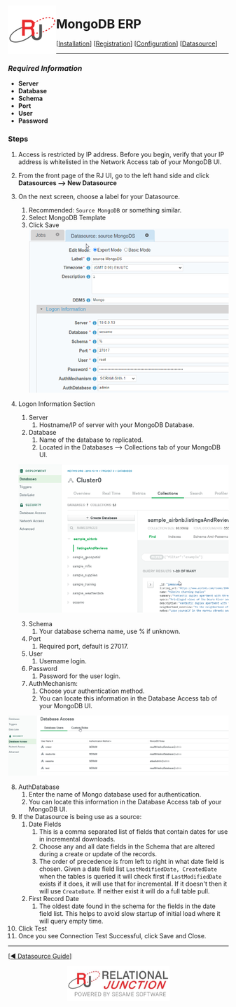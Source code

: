  <a href="http://www.sesamesoftware.com"><img align=left src="../images/RJOrbit110x110.png"></img></a>

[comment]: # (Change Heading to reflect Datasource)

#  MongoDB ERP

[comment]: # (Leave Nav BAR untouched)

[[Installation](../guides/installguide.md)] [[Registration](../guides/RegistrationGuide.md)] [[Configuration](../guides/configurationGuide.md)] [[Datasource](../guides/DatasourceGuide.md)]

---

[comment]: # (Leave Or Alter Required info as needed)

### *Required Information*

* **Server**
* **Database**
* **Schema**
* **Port**
* **User**
* **Password**

### Steps

[comment]: # (step 1 is common to all Datasources)
[comment]: # (Step 2.1and 2.2 should be adjusted for Data Source specific)
[comment]: # (Step 3 should be Image of the datasource you can add the screenshot to the images folder or create a placeholder like {image of datasource screen})
[comment]: # (adjust step 4 and below as needed)

1. Access is restricted by IP address. Before you begin, verify that your IP address is whitelisted in the Network Access tab of your MongoDB UI.
2. From the front page of the RJ UI, go to the left hand side and click **Datasources --> New Datasource**
3. On the next screen, choose a label for your Datasource.
   1. Recommended: ``Source MongoDB`` or something similar.
   2. Select MongoDB Template
   3. Click Save
   ![MongoDB Datasource](../images/MongoDB.png)
4. Logon Information Section
   1. Server
      1. Hostname/IP of server with your MongoDB Database.
   2. Database
      1. Name of the database to replicated.
      2. Located in the Databases --> Collections tab of your MongoDB UI.
   
   ![MongoDB UI](../images/MongoDB3.png)

   3. Schema
      1. Your database schema name, use % if unknown.
   4. Port
      1. Required port, default is 27017.
   5. User
      1. Username login.
   6. Password
      1. Password for the user login.
   7. AuthMechanism: 
      1. Choose your authentication method.
      2. You can locate this information in the Database Access tab of your MongoDB UI.

![MongoDB UI](../images/MongoDB2.png)

   8. AuthDatabase 
      1. Enter the name of Mongo database used for authentication.
      2. You can locate this information in the Database Access tab of your MongoDB UI.
5. If the Datasource is being use as a source:
   1. Date Fields
      1. This is a comma separated list of fields that contain dates for use in incremental downloads.
      2. Choose any and all date fields in the Schema that are altered during a create or update of the records.
      3. The order of precedence is from left to right in what date field is chosen. Given a date field list `LastModifiedDate, CreatedDate` when the tables is queried it will check first if `LastModifiedDate` exists if it does, it will use that for incremental. If it doesn't then it will use `CreateDate`. If neither exist it will do a full table pull.
   2. First Record Date
      1. The oldest date found in the schema for the fields in the date field list. This helps to avoid slow startup of initial load where it will query empty time.
6. Click Test
7. Once you see Connection Test Successful, click Save and Close.

---

[[&#9664; Datasource Guide](../guides/DatasourceGuide.md)]

<p align="center" >  <a href="http://www.sesamesoftware.com"><img align=center src="../images/poweredBy.png" height="80px"></img></a> </p>